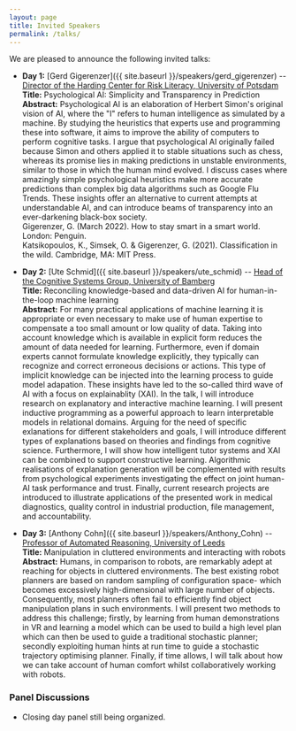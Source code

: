 ```yaml
---
layout: page
title: Invited Speakers
permalink: /talks/
---
```


We are pleased to announce the following invited talks:

- **Day 1:** [Gerd Gigerenzer]({{ site.baseurl }}/speakers/gerd_gigerenzer) -- [Director of the Harding Center for Risk Literacy, University of Potsdam](https://www.mpib-berlin.mpg.de/staff/gerd-gigerenzer)  
    **Title:** Psychological AI: Simplicity and Transparency in Prediction  
    **Abstract:** Psychological AI is an elaboration of Herbert Simon's original vision of AI, where the "I" refers to human intelligence as simulated by a machine. By studying the heuristics that experts use and programming these into software, it aims to improve the ability of computers to perform cognitive tasks. I argue that psychological AI originally failed because Simon and others applied it to stable situations such as chess, whereas its promise lies in making predictions in unstable environments, similar to those in which the human mind evolved. I discuss cases where amazingly simple psychological heuristics make more accurate predictions than complex big data algorithms such as Google Flu Trends. These insights offer an alternative to current attempts at understandable AI, and can introduce beams of transparency into an ever-darkening black-box society.  
    Gigerenzer, G. (March 2022). How to stay smart in a smart world. London: Penguin.  
    Katsikopoulos, K., Simsek, O. & Gigerenzer, G. (2021). Classification in the wild. Cambridge, MA: MIT Press.
    


- **Day 2:** [Ute Schmid]({{ site.baseurl }}/speakers/ute_schmid) -- [Head of the Cognitive Systems Group, University of Bamberg](https://www.uni-bamberg.de/en/cogsys/schmid/)  
    **Title:** Reconciling knowledge-based and data-driven AI for human-in-the-loop machine learning  
    **Abstract:** For many practical applications of machine learning it is appropriate or even necessary to make use of human expertise to compensate a too small amount or low quality of data. Taking into account knowledge which is available in explicit form reduces the amount of data needed for learning. Furthermore, even if domain experts cannot formulate knowledge explicitly, they typically can recognize and correct erroneous decisions or actions. This type of implicit knowledge can be injected into the learning process to guide model adapation. These insights have led to the so-called third wave of AI with a focus on explainablity (XAI). In the talk, I will
introduce research on explanatory and interactive machine learning. I will present inductive programming as a powerful approach to learn interpretable models in relational domains. Arguing for the need of specific exlanations for different stakeholders and goals, I will introduce different types of explanations based on theories and findings from cognitive science. Furthermore, I will show how intelligent tutor systems and XAI can be combined to support constructive learning. Algorithmic realisations of explanation generation will be complemented with results from psychological experiments investigating the effect on joint human-AI task performance and trust. Finally, current research projects are introduced to illustrate applications of the presented work in medical diagnostics, quality control in industrial production, file management, and accountability.

- **Day 3:**  [Anthony Cohn]({{ site.baseurl }}/speakers/Anthony_Cohn) --  [Professor of Automated Reasoning, University of Leeds](https://eps.leeds.ac.uk/computing/staff/76/professor-anthony-g-cohn-freng-ceng-citp)  
    **Title:** Manipulation in cluttered environments and interacting with robots  
    **Abstract:** Humans, in comparison to robots, are remarkably adept at reaching for objects in cluttered environments. The best existing robot planners are based on random sampling of configuration space- which becomes excessively high-dimensional with large number of objects. Consequently, most planners often fail to efficiently find object manipulation plans in such environments. I will present two methods to address this challenge; firstly, by learning from human demonstrations in VR and learning a model which can be used to build a high level plan which can then be  used to guide a traditional stochastic planner; secondly exploiting human hints at run time to guide a stochastic  trajectory optimising planner. Finally, if time allows, I will talk about how we can take account of human comfort whilst collaboratively working with robots.
    


### Panel Discussions

- Closing day panel still being organized.

<!-- - _Cognitive Systems Pedagogy_: An overview of the workshop moderated by Tom Williams. -->


